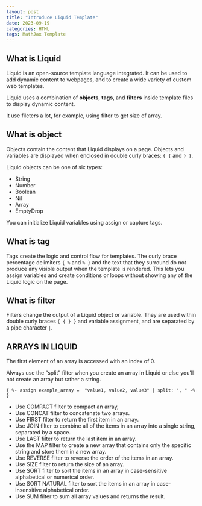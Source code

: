 ```yaml
---
layout: post
title: "Introduce Liquid Template"
date: 2023-09-19
categories: HTML
tags: MathJax Template
---
```


## What is Liquid

Liquid is an open-source template language integrated. It can be used to add dynamic content to webpages, and to create a wide variety of custom web templates.

Liquid uses a combination of **objects**, **tags**, and **filters** inside template files to display dynamic content.

It use fileters a lot, for example, using filter to get size of array.

## What is object

Objects contain the content that Liquid displays on a page. Objects and variables are displayed when enclosed in double curly braces: `{ {` and `} }`.

Liquid objects can be one of six types:
- String
- Number
- Boolean
- Nil
- Array
- EmptyDrop

You can initialize Liquid variables using assign or capture tags.

## What is tag

Tags create the logic and control flow for templates. 
The curly brace percentage delimiters `{ %` and `% }` and the text that they surround do not produce any visible output when the template is rendered. 
This lets you assign variables and create conditions or loops without showing any of the Liquid logic on the page.

## What is filter

Filters change the output of a Liquid object or variable. 
They are used within double curly braces `{ { } }` and variable assignment, and are separated by a pipe character `|`.

## ARRAYS IN LIQUID

The first element of an array is accessed with an index of 0.

Always use the “split” filter when you create an array in Liquid or else you’ll not create an array but rather a string.

```
{ %- assign example_array =  "value1, value2, value3" | split: ", " -% }

```

- Use COMPACT filter to compact an array,
- Use CONCAT filter to concatenate two arrays.
- Use FIRST filter to return the first item in an array.
- Use JOIN filter to combine all of the items in an array into a single string, separated by a space.
- Use LAST filter to return the last item in an array.
- Use the MAP filter to create a new array that contains only the specific string and store them in a new array.
- Use REVERSE filter to reverse the order of the items in an array.
- Use SIZE filter to return the size of an array.
- Use SORT filter to sort the items in an array in case-sensitive alphabetical or numerical order.
- Use SORT NATURAL filter to sort the items in an array in case-insensitive alphabetical order.
- Use SUM filter to sum all array values and returns the result.

